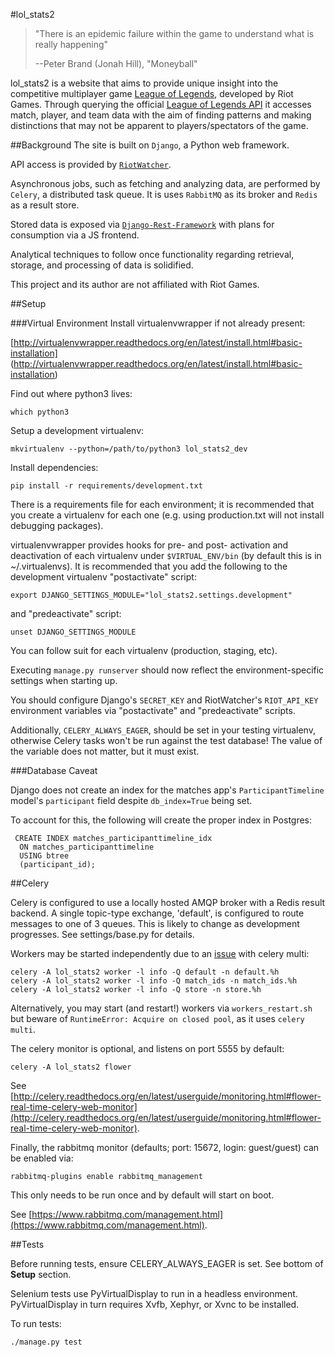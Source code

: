 #lol_stats2

> "There is an epidemic failure within the game to understand what is really happening"
> 
> --Peter Brand (Jonah Hill), "Moneyball"

lol_stats2 is a website that aims to provide unique insight into the competitive
multiplayer game [League of Legends](http://leagueoflegends.com), developed by Riot Games.
Through querying the official [League of Legends API](http://developer.riotgames.com/)
it accesses match, player, and team data with the aim of finding patterns and making
distinctions that may not be apparent to players/spectators of the game.

##Background
The site is built on `Django`, a Python web framework.

API access is provided by [`RiotWatcher`](https://github.com/pseudonym117/Riot-Watcher).

Asynchronous jobs, such as fetching and analyzing data, are performed by `Celery`,
a distributed task queue. It is uses `RabbitMQ` as its broker and `Redis` as a result
store.
        
Stored data is exposed via [`Django-Rest-Framework`](http://www.django-rest-framework.org/)
with plans for consumption via a JS frontend.

Analytical techniques to follow once functionality regarding retrieval, storage, and 
processing of data is solidified.

This project and its author are not affiliated with Riot Games.

##Setup

###Virtual Environment
Install virtualenvwrapper if not already present:

[http://virtualenvwrapper.readthedocs.org/en/latest/install.html#basic-installation]
(http://virtualenvwrapper.readthedocs.org/en/latest/install.html#basic-installation)

Find out where python3 lives:

    which python3

Setup a development virtualenv:

    mkvirtualenv --python=/path/to/python3 lol_stats2_dev

Install dependencies:

    pip install -r requirements/development.txt

There is a requirements file for each environment; it is recommended that you create a
virtualenv for each one (e.g. using production.txt will not install debugging packages).

virtualenvwrapper provides hooks for pre- and post- activation and deactivation of
each virtualenv under `$VIRTUAL_ENV/bin` (by default this is in ~/.virtualenvs).
It is recommended that you add the following to the development virtualenv
"postactivate" script:

    export DJANGO_SETTINGS_MODULE="lol_stats2.settings.development"

and "predeactivate" script:

    unset DJANGO_SETTINGS_MODULE

You can follow suit for each virtualenv (production, staging, etc).

Executing `manage.py runserver` should now reflect the environment-specific settings
when starting up.

You should configure Django's `SECRET_KEY` and RiotWatcher's `RIOT_API_KEY` environment variables via 
"postactivate" and "predeactivate" scripts.

Additionally, `CELERY_ALWAYS_EAGER`, should be set in your testing
 virtualenv, otherwise Celery tasks won't be run against the test database! The value of the
 variable does not matter, but it must exist.

###Database Caveat

Django does not create an index for the matches app's `ParticipantTimeline` model's
`participant` field despite `db_index=True` being set.

To account for this, the following will create the proper index in Postgres:
 
     CREATE INDEX matches_participanttimeline_idx
      ON matches_participanttimeline
      USING btree
      (participant_id);


##Celery

Celery is configured to use a locally hosted AMQP broker with a Redis result backend.
A single topic-type exchange, 'default', is configured to route messages to one of
3 queues. This is likely to change as development progresses. See settings/base.py
for details.

Workers may be started independently due to an [issue](https://github.com/celery/celery/issues/1839)
with celery multi:

    celery -A lol_stats2 worker -l info -Q default -n default.%h
    celery -A lol_stats2 worker -l info -Q match_ids -n match_ids.%h
    celery -A lol_stats2 worker -l info -Q store -n store.%h

Alternatively, you may start (and restart!) workers via `workers_restart.sh` but
beware of `RuntimeError: Acquire on closed pool`, as it uses `celery multi`.

The celery monitor is optional, and listens on port 5555 by default:

    celery -A lol_stats2 flower

See [http://celery.readthedocs.org/en/latest/userguide/monitoring.html#flower-real-time-celery-web-monitor](http://celery.readthedocs.org/en/latest/userguide/monitoring.html#flower-real-time-celery-web-monitor).

Finally, the rabbitmq monitor (defaults; port: 15672, login: guest/guest) can be
enabled via:

    rabbitmq-plugins enable rabbitmq_management

This only needs to be run once and by default will start on boot.
  
See [https://www.rabbitmq.com/management.html](https://www.rabbitmq.com/management.html).

##Tests

Before running tests, ensure CELERY_ALWAYS_EAGER is set. See bottom of __Setup__ section.

Selenium tests use PyVirtualDisplay to run in a headless environment. PyVirtualDisplay in turn
requires Xvfb, Xephyr, or Xvnc to be installed.

To run tests:
```
./manage.py test
```
